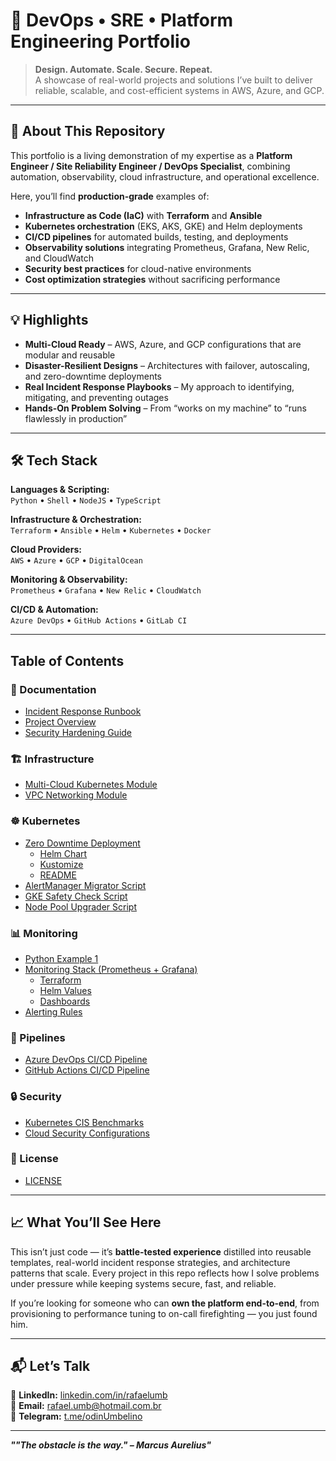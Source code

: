 # 🚀 DevOps • SRE • Platform Engineering Portfolio

> **Design. Automate. Scale. Secure. Repeat.**  
> A showcase of real-world projects and solutions I’ve built to deliver reliable, scalable, and cost-efficient systems in AWS, Azure, and GCP.

---

## 📌 About This Repository

This portfolio is a living demonstration of my expertise as a **Platform Engineer / Site Reliability Engineer / DevOps Specialist**, combining automation, observability, cloud infrastructure, and operational excellence.  

Here, you’ll find **production-grade** examples of:  

- **Infrastructure as Code (IaC)** with **Terraform** and **Ansible**  
- **Kubernetes orchestration** (EKS, AKS, GKE) and Helm deployments  
- **CI/CD pipelines** for automated builds, testing, and deployments  
- **Observability solutions** integrating Prometheus, Grafana, New Relic, and CloudWatch  
- **Security best practices** for cloud-native environments  
- **Cost optimization strategies** without sacrificing performance  

---

## 💡 Highlights

- **Multi-Cloud Ready** – AWS, Azure, and GCP configurations that are modular and reusable  
- **Disaster-Resilient Designs** – Architectures with failover, autoscaling, and zero-downtime deployments  
- **Real Incident Response Playbooks** – My approach to identifying, mitigating, and preventing outages  
- **Hands-On Problem Solving** – From “works on my machine” to “runs flawlessly in production”  

---

## 🛠️ Tech Stack

**Languages & Scripting:**  
`Python` • `Shell` • `NodeJS` • `TypeScript`  

**Infrastructure & Orchestration:**  
`Terraform` • `Ansible` • `Helm` • `Kubernetes` • `Docker`  

**Cloud Providers:**  
`AWS` • `Azure` • `GCP` • `DigitalOcean`  

**Monitoring & Observability:**  
`Prometheus` • `Grafana` • `New Relic` • `CloudWatch`  

**CI/CD & Automation:**  
`Azure DevOps` • `GitHub Actions` • `GitLab CI`  

---

## Table of Contents

### 📄 Documentation
- [Incident Response Runbook](docs/incident-response-runboook/incident-response-runbook.md)
- [Project Overview](docs/project-overview/project-overview.md)
- [Security Hardening Guide](docs/security-hardening/security-hardening-guide.md)

### 🏗️ Infrastructure
- [Multi-Cloud Kubernetes Module](infrastructure/multi-cloud-k8s/)
- [VPC Networking Module](infrastructure/vpc-networking/)

### ☸️ Kubernetes
- [Zero Downtime Deployment](kubernetes/zero-downtime-deploy/)  
  - [Helm Chart](kubernetes/zero-downtime-deploy/helm-chart/)
  - [Kustomize](kubernetes/zero-downtime-deploy/kustomize/)
  - [README](kubernetes/zero-downtime-deploy/README.md)
- [AlertManager Migrator Script](kubernetes/AlertManager-Migrator.py)
- [GKE Safety Check Script](kubernetes/gke-safetycheck.sh)
- [Node Pool Upgrader Script](kubernetes/nodepoolUpgrader.py)

### 📊 Monitoring
- [Python Example 1](monitoring/python-example-1.py)
- [Monitoring Stack (Prometheus + Grafana)](monitoring/monitoring-stack/)  
  - [Terraform](monitoring/monitoring-stack/terraform/)
  - [Helm Values](monitoring/monitoring-stack/helm-values.yaml)
  - [Dashboards](monitoring/monitoring-stack/dashboards/)
- [Alerting Rules](monitoring/alerting-rules/)

### 🔄 Pipelines
- [Azure DevOps CI/CD Pipeline](pipelines/azure-devops/ci-cd-pipeline.yml)
- [GitHub Actions CI/CD Pipeline](pipelines/github-actions/ci-cd-pipeline.yml)

### 🔒 Security
- [Kubernetes CIS Benchmarks](security/k8s-cis-benchmarks/)
- [Cloud Security Configurations](security/cloud-security-config/)

### 📜 License
- [LICENSE](LICENSE)

---

## 📈 What You’ll See Here

This isn’t just code — it’s **battle-tested experience** distilled into reusable templates, real-world incident response strategies, and architecture patterns that scale. Every project in this repo reflects how I solve problems under pressure while keeping systems secure, fast, and reliable.  

If you’re looking for someone who can **own the platform end-to-end**, from provisioning to performance tuning to on-call firefighting — you just found him.  

---

## 📬 Let’s Talk

💼 **LinkedIn:** [linkedin.com/in/rafaelumb](https://linkedin.com/in/rafaelumb)  
📧 **Email:** rafael.umb@hotmail.com.br  
📱 **Telegram:** [t.me/odinUmbelino](https://t.me/odinUmbelino)  

---

**_""The obstacle is the way." – Marcus Aurelius"_**